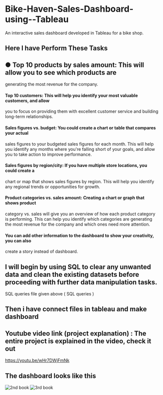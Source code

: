 # Bike-Haven-Sales-Dashboard-using--Tableau
 An interactive sales dashboard developed in Tableau for a bike shop.

 ## Here I have Perform These Tasks

## ● Top 10 products by sales amount: This will allow you to see which products are
generating the most revenue for the company.
#### Top 10 customers: This will help you identify your most valuable customers, and allow
you to focus on providing them with excellent customer service and building long-term
relationships.
#### Sales figures vs. budget: You could create a chart or table that compares your actual
sales figures to your budgeted sales figures for each month. This will help you identify
any months where you're falling short of your goals, and allow you to take action to
improve performance.
#### Sales figures by region/city: If you have multiple store locations, you could create a
chart or map that shows sales figures by region. This will help you identify any regional
trends or opportunities for growth.
#### Product categories vs. sales amount: Creating a chart or graph that shows product
category vs. sales will give you an overview of how each product category is performing.
This can help you identify which categories are generating the most revenue for the
company and which ones need more attention.
#### You can add other information to the dashboard to show your creativity, you can also
create a story instead of dashboard.

## I will begin by using SQL to clear any unwanted data and clean the existing datasets before proceeding with further data manipulation tasks.
SQL queries file given above ( SQL queries )

## Then i have connect files in tableau and make dashboard
 
## Youtube video link (project explanation) : The entire project is explained in the video, check it out 
https://youtu.be/wHr7DWjFmNk

## The dashboard looks like this
![2nd book](https://github.com/user-attachments/assets/d7380a5c-f960-47fb-93ed-131031101877)
![3rd book](https://github.com/user-attachments/assets/627a2865-3a27-47d7-a8ba-7fe765b868d6)

